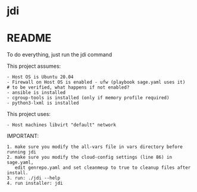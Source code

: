 # jdi
README
======
To do everything, just run the jdi command

This project assumes:

	- Host OS is Ubuntu 20.04
	- Firewall on Host OS is enabled - ufw (playbook sage.yaml uses it)	  # to be verified, what happens if not enabled?
	- ansible is installed
	- cgroup-tools is installed (only if memory profile required)
	- python3-lxml is installed

This project uses:

	- Host machines libvirt "default" network

IMPORTANT:

	1. make sure you modify the all-vars file in vars directory before running jdi
	2. make sure you modify the cloud-config settings (line 86) in sage.yaml,
	   edit genrepo.yaml and set cleanmeup to true to cleanup files after install.
	3. run: ./jdi --help
	4. run installer: jdi
